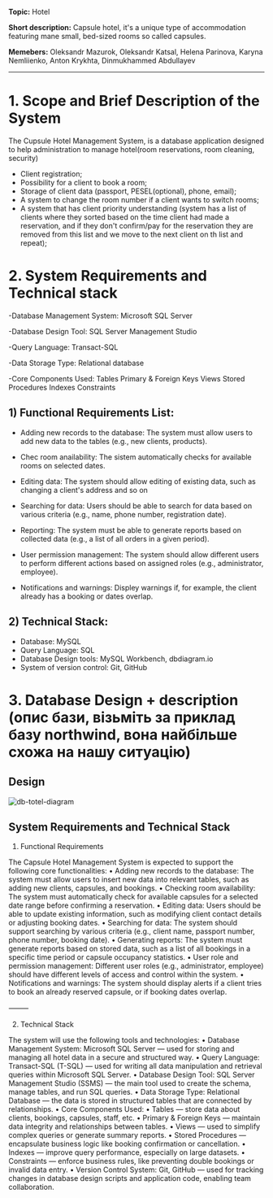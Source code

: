 **Topic:** Hotel

**Short description:** Capsule hotel, it's a unique type of accommodation featuring mane small, bed-sized rooms so called capsules.

**Memebers:** Oleksandr Mazurok, Oleksandr Katsal, Helena Parinova, Karyna Nemliienko, Anton Krykhta, Dinmukhammed Abdullayev 

---

# 1. Scope and Brief Description of the System

The Cupsule Hotel Management System, is a database application designed to help administration to manage hotel(room reservations, room cleaning, security) 

- Client registration;
- Possibility for a client to book a room;
- Storage of client data (passport, PESEL(optional), phone, email);
- A system to change the room number if a client wants to switch rooms;
- A system that has client priority understanding (system has a list of clients where they sorted based on the time client had made a reservation, and if they don't confirm/pay for the reservation they are removed from this list and we move to the next client on th list and repeat);

# 2. System Requirements and Technical stack
-Database Management System:
Microsoft SQL Server

-Database Design Tool:
SQL Server Management Studio 

-Query Language:
Transact-SQL

-Data Storage Type:
Relational database

-Core Components Used:
Tables
Primary & Foreign Keys
Views 
Stored Procedures 
Indexes 
Constraints 


## 1) Functional Requirements List:

- Adding new records to the database: 
The system must allow users to add new data to the tables (e.g., new clients, products).

- Chec room anailability:
The sistem automatically checks for available rooms on selected dates.

- Editing data: 
The system should allow editing of existing data, such as changing a client's address and so on

- Searching for data: 
Users should be able to search for data based on various criteria (e.g., name, phone number, registration date).

- Reporting: 
The system must be able to generate reports based on collected data (e.g., a list of all orders in a given period).

- User permission management: 
The system should allow different users to perform different actions based on assigned roles (e.g., administrator, employee).

- Notifications and warnings:
Displey warnings if, for example, the client already has a booking or dates overlap.

## 2) Technical Stack:

- Database: MySQL
- Query Language: SQL
- Database Design tools: MySQL Workbench, dbdiagram.io
- System of version control: Git, GitHub 

# 3. Database Design + description (опис бази, візьміть за приклад базу northwind, вона найбільше схожа на нашу ситуацію)

## Design

![db-totel-diagram](https://github.com/user-attachments/assets/1f580f38-2542-4136-87ae-1b7590bf3f02)

## System Requirements and Technical Stack

1) Functional Requirements

The Capsule Hotel Management System is expected to support the following core functionalities:
 • Adding new records to the database:
The system must allow users to insert new data into relevant tables, such as adding new clients, capsules, and bookings.
 • Checking room availability:
The system must automatically check for available capsules for a selected date range before confirming a reservation.
 • Editing data:
Users should be able to update existing information, such as modifying client contact details or adjusting booking dates.
 • Searching for data:
The system should support searching by various criteria (e.g., client name, passport number, phone number, booking date).
 • Generating reports:
The system must generate reports based on stored data, such as a list of all bookings in a specific time period or capsule occupancy statistics.
 • User role and permission management:
Different user roles (e.g., administrator, employee) should have different levels of access and control within the system.
 • Notifications and warnings:
The system should display alerts if a client tries to book an already reserved capsule, or if booking dates overlap.

⸻

2) Technical Stack

The system will use the following tools and technologies:
 • Database Management System:
Microsoft SQL Server — used for storing and managing all hotel data in a secure and structured way.
 • Query Language:
Transact-SQL (T-SQL) — used for writing all data manipulation and retrieval queries within Microsoft SQL Server.
 • Database Design Tool:
SQL Server Management Studio (SSMS) — the main tool used to create the schema, manage tables, and run SQL queries.
 • Data Storage Type:
Relational Database — the data is stored in structured tables that are connected by relationships.
 • Core Components Used:
 • Tables — store data about clients, bookings, capsules, staff, etc.
 • Primary & Foreign Keys — maintain data integrity and relationships between tables.
 • Views — used to simplify complex queries or generate summary reports.
 • Stored Procedures — encapsulate business logic like booking confirmation or cancellation.
 • Indexes — improve query performance, especially on large datasets.
 • Constraints — enforce business rules, like preventing double bookings or invalid data entry.
 • Version Control System:
Git, GitHub — used for tracking changes in database design scripts and application code, enabling team collaboration.

